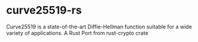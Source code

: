 # curve25519-rs
Curve25519 is a state-of-the-art Diffie-Hellman function suitable for a wide variety of applications. A Rust Port from rust-crypto crate
